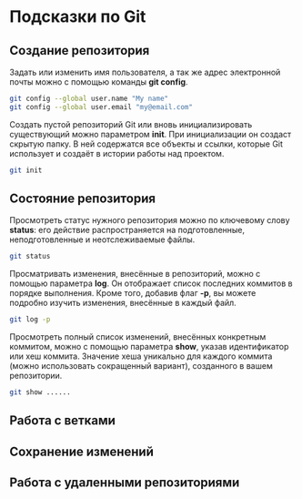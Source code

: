 # Подсказки по Git

## Создание репозитория

Задать или изменить имя пользователя, а так же адрес электронной почты можно с помощью команды **git config**. 

```sh
git config --global user.name "My name"
git config --global user.email "my@email.com"
```
Создать пустой репозиторий Git или вновь инициализировать существующий можно параметром **init**. При инициализации он создаст скрытую папку. В ней содержатся все объекты и ссылки, которые Git использует и создаёт в истории работы над проектом.

```sh
git init
```

## Состояние репозитория

Просмотреть статус нужного репозитория можно по ключевому слову **status**: его действие распространяется на подготовленные, неподготовленные и неотслеживаемые файлы.

```sh
git status
```

Просматривать изменения, внесённые в репозиторий, можно с помощью параметра **log**. Он отображает список последних коммитов в порядке выполнения. Кроме того, добавив флаг **-p**, вы можете подробно изучить изменения, внесённые в каждый файл.

```sh
git log -p
```

Просмотреть полный список изменений, внесённых конкретным коммитом, можно с помощью параметра **show**, указав идентификатор или хеш коммита. Значение хеша уникально для каждого коммита (можно использовать сокращенный вариант), созданного в вашем репозитории.

```sh
git show ......
```

## Работа с ветками

## Сохранение изменений

## Работа с удаленными репозиториями
